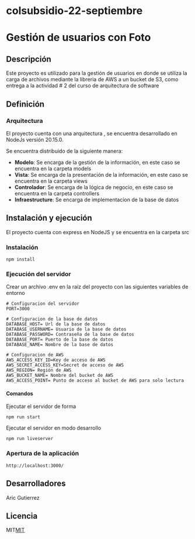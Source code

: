 # colsubsidio-22-septiembre

# Gestión de usuarios con Foto

## Descripción

Este proyecto es utilizado para la gestión de usuarios en donde se utiliza la carga de archivos mediante la libreria de AWS a un bucket de S3, como entrega a la actividad # 2 del curso de arquitectura de software

## Definición

### Arquitectura

El proyecto cuenta con una arquitectura , se encuentra desarrollado en NodeJs versión 20.15.0.

Se encuentra distribuido de la siguiente manera:

- **Modelo**: Se encarga de la gestión de la información, en este caso se encuentra en la carpeta models
- **Vista**: Se encarga de la presentación de la información, en este caso se encuentra en la carpeta views
- **Controlador**: Se encarga de la lógica de negocio, en este caso se encuentra en la carpeta controllers
- **Infraestructure**: Se encarga de implementacion de la base de datos

## Instalación y ejecución

El proyecto cuenta con express en NodeJS y se encuentra en la carpeta src

### Instalación

```
npm install
```

### Ejecución del servidor

Crear un archivo .env en la raíz del proyecto con las siguientes variables de entorno
```
# Configuracion del servidor
PORT=3000

# Configuracion de la base de datos
DATABASE_HOST= Url de la base de datos
DATABASE_USERNAME= Usuario de la base de datos
DATABASE_PASSWORD= Contraseña de la base de datos
DATABASE_PORT= Puerto de la base de datos
DATABASE_NAME= Nombre de la base de datos

# Configuracion de AWS
AWS_ACCESS_KEY_ID=Key de acceso de AWS
AWS_SECRET_ACCESS_KEY=Secret de acceso de AWS
AWS_REGION= Región de AWS
AWS_BUCKET_NAME= Nombre del bucket de AWS
AWS_ACCESS_POINT= Punto de acceso al bucket de AWS para solo lectura
```

#### Comandos

Ejecutar el servidor de forma
```
npm run start
```

Ejecutar el servidor en modo desarrollo
```
npm run liveserver
```

### Apertura de la aplicación

```
http://localhost:3000/
```

## Desarrolladores
Aric Gutierrez

## Licencia
MIT[MIT](/LICENSE)
